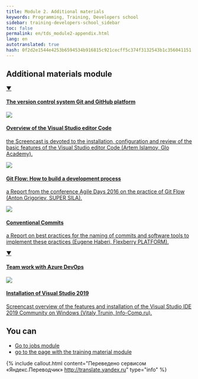 ```yaml
---
title: Module 2. Additional materials
keywords: Programming, Training, Developers school
sidebar: training-developers-school_sidebar
toc: false
permalink: en/tds_module2-appendix.html
lang: en
autotranslated: true
hash: 0f2d2e1544e4253b6594534b916815c921cecff5c374f3132543b1c356041151
---
```


## Additional materials module

<div class="panel-group">
<div class="panel panel-default">
<div class="panel-heading">
<a class="pull-right spoiler-push" data-toggle="collapse" href="#collapse1">&#9660;</a>
<h4 class="panel-title">
<a data-toggle="collapse" href="#collapse1">
The version control system Git and GitHub platform</a>
</h4>
</div>
<div id="collapse1" class="panel-collapse collapse in">
<div class="panel-body">
<div class="row items">
<div class="col-sm-6 col-md-4 portfolio-item">
<a href="{{ 'https://www.youtube.com/watch?v=paA-leudslo' | relative_url }}" class="portfolio-link" target="_blank">
<div class="img-wrapper">
<img src="{{ "/images/pages/trainings/developers-school/module2/vs-code-overview.jpg" | relative_url}}" class="products-img">
</div>
<h4><span class="item-head">Overview of the Visual Studio editor Code</span></h4>
<p>the Screencast is devoted to the installation, configuration and review of the basic features of the Visual Studio editor Code (Artem Islamov, Glo Academy).</p>
</a>
</div>
<div class="col-sm-6 col-md-4 portfolio-item">
<a href="{{ 'https://www.youtube.com/watch?v=rC6varfUhCo' | relative_url }}" class="portfolio-link" target="_blank">
<div class="img-wrapper">
<img src="{{ "/images/pages/trainings/developers-school/module2/git-flow-process.jpg" | relative_url}}" class="products-img">
</div>
<h4><span class="item-head">Git Flow: How to build a development process</span></h4>
<p>a Report from the conference Agile Days 2016 on the practice of Git Flow (Anton Grigoriev, SUPER SILA).</p>
</a>
</div>
<div class="col-sm-6 col-md-4 portfolio-item">
<a href="{{ 'https://youtu.be/wQAjp-lw8FI' | relative_url }}" class="portfolio-link" target="_blank">
<div class="img-wrapper">
<img src="{{ "/images/pages/trainings/developers-school/module2/conventional-commits.jpg" | relative_url}}" class="products-img">
</div>
<h4><span class="item-head">Conventional Commits</span></h4>
<p>a Report on best practices for the naming of commits and software tools to implement these practices (Eugene Haberi, Flexberry PLATFORM).</p>
</a>
</div>
</div>
</div>
</div>
</div>
</div>

<div class="panel-group">
<div class="panel panel-default">
<div class="panel-heading">
<a class="pull-right spoiler-push" data-toggle="collapse" href="#collapse2">&#9660;</a>
<h4 class="panel-title">
<a data-toggle="collapse" href="#collapse2">
Team work with Azure DevOps</a>
</h4>
</div>
<div id="collapse2" class="panel-collapse collapse in">
<div class="panel-body">
<div class="row items">
<div class="col-sm-6 col-md-4 portfolio-item">
<a href="{{ 'https://www.youtube.com/watch?v=FljfXrxgAmM' | relative_url }}" class="portfolio-link" target="_blank">
<div class="img-wrapper">
<img src="{{ "/images/pages/trainings/developers-school/module2/vs-2019-install.jpg" | relative_url}}" class="products-img">
</div>
<h4><span class="item-head">Installation of Visual Studio 2019</span></h4>
<p>Screencast overview of the features and installation of the Visual Studio IDE 2019 Community on Windows (Vitaly Trunin, Info-Comp.ru).</p>
</a>
</div>
</div>
</div>
</div>
</div>
</div>

## You can

* [Go to jobs module](tds_module2-tasks.html) <i class="fa fa-arrow-right" aria-hidden="true"></i>
* <i class="fa fa-arrow-left" aria-hidden="true"></i> [go to the page with the training material module](tds_module2-learn.html)



{% include callout.html content="Переведено сервисом «Яндекс.Переводчик» <http://translate.yandex.ru>" type="info" %}